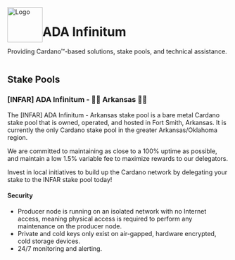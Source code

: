 <img alt="Logo" src="https://ada-infinitum.github.io/ADA-Infinitum-transparent.png" alt="drawing" width="80" style="float: left"/>

# ADA Infinitum
Providing Cardano™-based solutions, stake pools, and technical assistance.

<div style="clear:both"></div>

## Stake Pools
### [INFAR] ADA Infinitum - 💎🐗 Arkansas 🐗💎
The [INFAR] ADA Infinitum - Arkansas stake pool is a bare metal Cardano stake pool that is owned, operated, and hosted in Fort Smith, Arkansas. It is currently the only Cardano stake pool in the greater Arkansas/Oklahoma region. 

We are committed to maintaining as close to a 100% uptime as possible, and maintain a low 1.5% variable fee to maximize rewards to our delegators.

Invest in local initiatives to build up the Cardano network by delegating your stake to the INFAR stake pool today!

#### Security
* Producer node is running on an isolated network with no Internet access, meaning physical access is required to perform any maintenance on the producer node.
* Private and cold keys only exist on air-gapped, hardware encrypted, cold storage devices.
* 24/7 monitoring and alerting.
